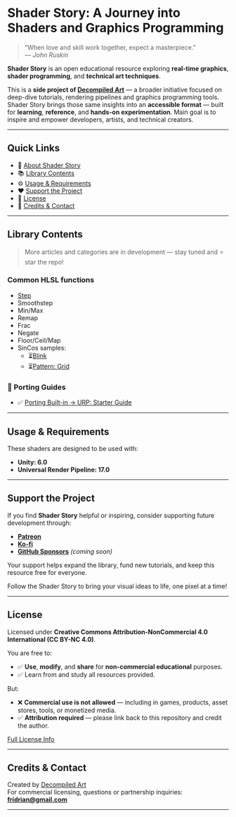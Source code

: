 # Shader Story: A Journey into Shaders and Graphics Programming

> “When love and skill work together, expect a masterpiece.”  
> — *John Ruskin*

**Shader Story** is an open educational resource exploring **real-time graphics**, **shader programming**, and **technical art techniques**.

This is a **side project of [Decompiled Art](https://www.youtube.com/@DecompiledArt)** — a broader initiative focused on deep-dive tutorials, rendering pipelines and graphics programming tools. Shader Story brings those same insights into an **accessible format** — built for **learning**, **reference**, and **hands-on experimentation**. Main goal is to inspire and empower developers, artists, and technical creators.

---

## Quick Links

- 📘 [About Shader Story](#shader-story-a-journey-into-shaders-and-graphics-programming)
- 📚 [Library Contents](#library-contents)
- ⚙️ [Usage & Requirements](#usage--requirements)
- ❤️ [Support the Project](#support-the-project)
- 🪪 [License](#license)
- 👥 [Credits & Contact](#credits--contact)

---

## Library Contents
> More articles and categories are in development — stay tuned and ⭐ star the repo!

### Common HLSL functions
- [Step](https://github.com/DeGGeD/ShaderStory/blob/main/Chapters/CommonFunctions/Step.md)
- Smoothstep
- Min/Max
- Remap
- Frac
- Negate
- Floor/Ceil/Map
- SinCos samples:
  - ⏳[Blink]()
  - ⏳[Pattern: Grid]()

### 🔹 Porting Guides
- ✅ [Porting Built-in → URP: Starter Guide](link)

---

## Usage & Requirements

These shaders are designed to be used with:

- **Unity: 6.0**
- **Universal Render Pipeline: 17.0**

---

## Support the Project

If you find **Shader Story** helpful or inspiring, consider supporting future development through:

- **[Patreon](https://www.patreon.com/decompiled_art)**
- **[Ko-fi](https://ko-fi.com/decompiled_art)**
- **[GitHub Sponsors]()** _(coming soon)_

Your support helps expand the library, fund new tutorials, and keep this resource free for everyone.

Follow the Shader Story to bring your visual ideas to life, one pixel at a time!

---

## License

Licensed under **Creative Commons Attribution-NonCommercial 4.0 International (CC BY-NC 4.0)**.

You are free to:
- ✅ **Use**, **modify**, and **share** for **non-commercial educational** purposes.
- ✅ Learn from and study all resources provided.

But:
- ❌ **Commercial use is not allowed** — including in games, products, asset stores, tools, or monetized media.
- ✅ **Attribution required** — please link back to this repository and credit the author.
  
[Full License Info](https://creativecommons.org/licenses/by-nc/4.0/)

---

## Credits & Contact

Created by [Decompiled Art](https://www.youtube.com/@DecompiledArt)  
For commercial licensing, questions or partnership inquiries: **fridrian@gmail.com**

---

